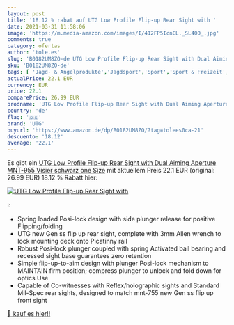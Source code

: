 ```yaml
---
layout: post
title: '18.12 % rabat auf UTG Low Profile Flip-up Rear Sight with '
date: 2021-03-31 11:58:06
image: 'https://m.media-amazon.com/images/I/412FP5IcnCL._SL400_.jpg'
comments: true
category: ofertas
author: 'tole.es'
slug: 'B0182UM8ZO-de UTG Low Profile Flip-up Rear Sight with Dual Aiming...'
sku: 'B0182UM8ZO-de'
tags: [ 'Jagd- & Angelprodukte','Jagdsport','Sport','Sport & Freizeit','Waffenschaftzubehör','Ziel- & Sitzstöcke','Zubehör für Jagdwaffen','utg', ]
actualPrice: 22.1 EUR
currency: EUR
price: 22.1
comparePrice: 26.99 EUR
prodname: 'UTG Low Profile Flip-up Rear Sight with Dual Aiming Aperture MNT-955 Visier  schwarz  one Size'
country: 'de'
flag: '🇩🇪'
brand: 'UTG'
buyurl: 'https://www.amazon.de/dp/B0182UM8ZO/?tag=tolees0ca-21'
descuento: '18.12'
average: '22.1'
---
```


Es gibt ein [UTG Low Profile Flip-up Rear Sight with Dual Aiming Aperture MNT-955 Visier  schwarz  one Size](https://www.amazon.de/dp/B0182UM8ZO/?tag=tolees0ca-21) mit aktuellem Preis 22.1 EUR (original: 26.99 EUR) 18.12 % Rabatt hier:

[![UTG Low Profile Flip-up Rear Sight with ](https://m.media-amazon.com/images/I/412FP5IcnCL._SL400_.jpg)](https://www.amazon.de/dp/B0182UM8ZO/?tag=tolees0ca-21)

ℹ️:

- Spring loaded Posi-lock design with side plunger release for positive Flipping/folding
- UTG new Gen ss flip up rear sight, complete with 3mm Allen wrench to lock mounting deck onto Picatinny rail
- Robust Posi-lock plunger coupled with spring Activated ball bearing and recessed sight base guarantees zero retention
- Simple flip-up-to-aim design with plunger Posi-lock mechanism to MAINTAIN firm position; compress plunger to unlock and fold down for optics Use
- Capable of Co-witnesses with Reflex/holographic sights and Standard Mil-Spec rear sights, designed to match mnt-755 new Gen ss flip up front sight

[🛒 kauf es hier!!](https://www.amazon.de/dp/B0182UM8ZO/?tag=tolees0ca-21)

